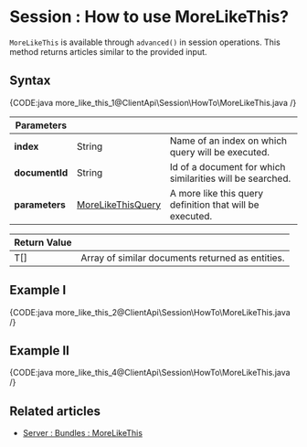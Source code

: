 # Session : How to use MoreLikeThis?

`MoreLikeThis` is available through `advanced()` in session operations. This method returns articles similar to the provided input.

## Syntax

{CODE:java more_like_this_1@ClientApi\Session\HowTo\MoreLikeThis.java /}

| Parameters | | |
| ------------- | ------------- | ----- |
| **index** | String | Name of an index on which query will be executed. |
| **documentId** | String | Id of a document for which similarities will be searched. |
| **parameters** | [MoreLikeThisQuery](../../../glossary/more-like-this-query) | A more like this query definition that will be executed. |

| Return Value | |
| ------------- | ----- |
| T[] | Array of similar documents returned as entities. |

## Example I

{CODE:java more_like_this_2@ClientApi\Session\HowTo\MoreLikeThis.java /}

## Example II

{CODE:java more_like_this_4@ClientApi\Session\HowTo\MoreLikeThis.java /}

## Related articles

- [Server : Bundles : MoreLikeThis](../../../server/bundles/more-like-this)

